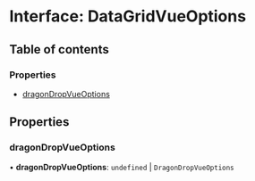 # Interface: DataGridVueOptions

## Table of contents

### Properties

- [dragonDropVueOptions](DataGridVueOptions.md#dragondropvueoptions)

## Properties

### dragonDropVueOptions

• **dragonDropVueOptions**: `undefined` \| `DragonDropVueOptions`
